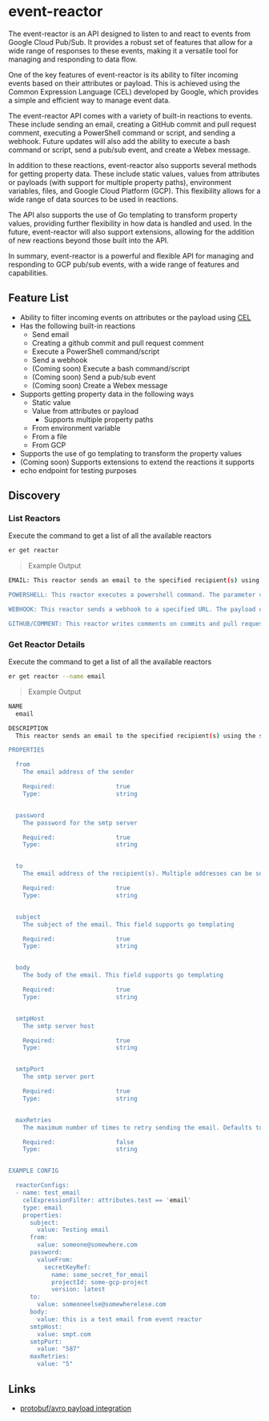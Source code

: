 # event-reactor

The event-reactor is an API designed to listen to and react to events from Google Cloud Pub/Sub. It provides a robust set of features that allow for a wide range of responses to these events, making it a versatile tool for managing and responding to data flow.

One of the key features of event-reactor is its ability to filter incoming events based on their attributes or payload. This is achieved using the Common Expression Language (CEL) developed by Google, which provides a simple and efficient way to manage event data.

The event-reactor API comes with a variety of built-in reactions to events. These include sending an email, creating a GitHub commit and pull request comment, executing a PowerShell command or script, and sending a webhook. Future updates will also add the ability to execute a bash command or script, send a pub/sub event, and create a Webex message.

In addition to these reactions, event-reactor also supports several methods for getting property data. These include static values, values from attributes or payloads (with support for multiple property paths), environment variables, files, and Google Cloud Platform (GCP). This flexibility allows for a wide range of data sources to be used in reactions.

The API also supports the use of Go templating to transform property values, providing further flexibility in how data is handled and used. In the future, event-reactor will also support extensions, allowing for the addition of new reactions beyond those built into the API.

In summary, event-reactor is a powerful and flexible API for managing and responding to GCP pub/sub events, with a wide range of features and capabilities.

## Feature List

- Ability to filter incoming events on attributes or the payload using [CEL](https://github.com/google/cel-go)
- Has the following built-in reactions
  - Send email
  - Creating a github commit and pull request comment
  - Execute a PowerShell command/script
  - Send a webhook
  - (Coming soon) Execute a bash command/script
  - (Coming soon) Send a pub/sub event
  - (Coming soon) Create a Webex message
- Supports getting property data in the following ways
  - Static value
  - Value from attributes or payload
    - Supports multiple property paths
  - From environment variable
  - From a file
  - From GCP
- Supports the use of go templating to transform the property values
- (Coming soon) Supports extensions to extend the reactions it supports
- echo endpoint for testing purposes

## Discovery

### List Reactors

Execute the command to get a list of all the available reactors

```bash
er get reactor
```

> Example Output

```bash
EMAIL: This reactor sends an email to the specified recipient(s) using the supplied smtp server and credentials. The email subject and body can be templated using Go's text/template package. The email is retried up to the specified number of times if it fails to send.

POWERSHELL: This reactor executes a powershell command. The parameter values support go templating.

WEBHOOK: This reactor sends a webhook to a specified URL. The payload of the webhook is the event data.

GITHUB/COMMENT: This reactor writes comments on commits and pull requests. It requires a GitHub token with appropriate permissions to interact with the specified repository. Key inputs include the organization, repository, commit SHA, and pull request number. One of the standout features of this reactor is its support for Go templating, which can be used to customize the heading and body of the comments. The heading also plays a crucial role in identifying previous comments for deletion. Moreover, the reactor offers a suite of configuration options for enhanced control. These include the ability to purge existing comments from all commits associated with a pull request, remove comments from the pull request itself, and eliminate duplicate commit comments.
```

### Get Reactor Details

Execute the command to get a list of all the available reactors

```bash
er get reactor --name email
```

> Example Output

```bash
NAME
  email

DESCRIPTION
  This reactor sends an email to the specified recipient(s) using the supplied smtp server and credentials. The email subject and body can be templated using Go's text/template package. The email is retried up to the specified number of times if it fails to send.

PROPERTIES

  from
    The email address of the sender

    Required:                 true
    Type:                     string


  password
    The password for the smtp server

    Required:                 true
    Type:                     string


  to
    The email address of the recipient(s). Multiple addresses can be separated by a comma, semicolon, or space

    Required:                 true
    Type:                     string


  subject
    The subject of the email. This field supports go templating

    Required:                 true
    Type:                     string


  body
    The body of the email. This field supports go templating

    Required:                 true
    Type:                     string


  smtpHost
    The smtp server host

    Required:                 true
    Type:                     string


  smtpPort
    The smtp server port

    Required:                 true
    Type:                     string


  maxRetries
    The maximum number of times to retry sending the email. Defaults to 5

    Required:                 false
    Type:                     string


EXAMPLE CONFIG

  reactorConfigs:
  - name: test_email
    celExpressionFilter: attributes.test == 'email'
    type: email
    properties:
      subject:
        value: Testing email
      from:
        value: someone@somewhere.com
      password:
        valueFrom:
          secretKeyRef:
            name: some_secret_for_email
            projectId: some-gcp-project
            version: latest
      to:
        value: someoneelse@somewherelese.com
      body:
        value: this is a test email from event reactor
      smtpHost:
        value: smpt.com
      smtpPort:
        value: "587"
      maxRetries:
        value: "5"
```


## Links

- [protobuf/avro payload integration](https://cloud.google.com/pubsub/docs/samples/pubsub-subscribe-avro-records-with-revisions?hl=en)